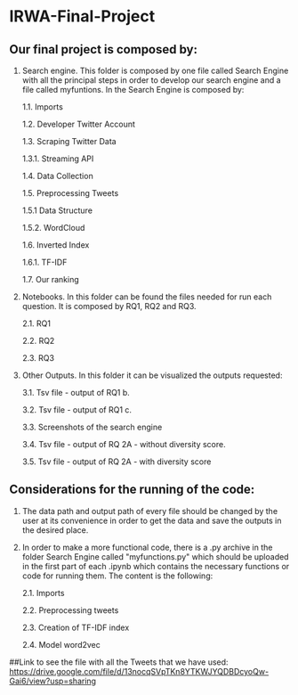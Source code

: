 # IRWA-Final-Project
## Our final project is composed by:
1. Search engine. This folder is composed by one file called Search Engine with all the principal steps in order to develop our search engine and a file called myfuntions. In the Search Engine is composed by:

	1.1. Imports
 	
	1.2. Developer Twitter Account
  
	1.3. Scraping Twitter Data
  
	1.3.1. Streaming API
	
	1.4. Data Collection
  
	1.5. Preprocessing Tweets
  
	1.5.1 Data Structure
	
	1.5.2. WordCloud
	
	1.6. Inverted Index
	
	1.6.1. TF-IDF
	
	1.7. Our ranking
  
2. Notebooks. In this folder can be found the files needed for run each question. It is composed by RQ1, RQ2 and RQ3.
	
	2.1. RQ1
	
	2.2. RQ2
	
	2.3. RQ3
  
3. Other Outputs. In this folder it can be visualized the outputs requested:

	3.1. Tsv file - output of RQ1 b.
	
	3.2. Tsv file - output of RQ1 c.
	
	3.3. Screenshots of the search engine
	
	3.4. Tsv file - output of RQ 2A - without diversity score.
	
	3.5. Tsv file - output of RQ 2A - with diversity score
  
## Considerations for the running of the code:
1. The data path and output path of every file should be changed by the user at its convenience in order to get the data and save the outputs in the desired place.

2. In order to make a more functional code, there is a .py archive in the folder Search Engine called "myfunctions.py" which should be uploaded in the first part of each .ipynb which contains the necessary functions or code for running them. The content is the following:

   2.1. Imports
   
   2.2. Preprocessing tweets 
   
   2.3. Creation of TF-IDF index
   
   2.4. Model word2vec


##Link to see the file with all the Tweets that we have used: https://drive.google.com/file/d/13nocqSVpTKn8YTKWJYQDBDcyoQw-Gai6/view?usp=sharing
